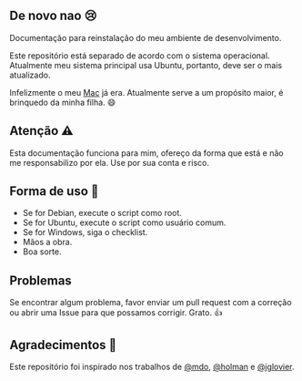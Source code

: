 ## De novo nao :cry:
Documentação para reinstalação do meu ambiente de desenvolvimento.

Este repositório está separado de acordo com o sistema operacional. Atualmente meu sistema principal usa Ubuntu, portanto, deve ser o mais atualizado.

Infelizmente o meu [Mac](https://www.apple.com/br/shop/buy-mac/macbook-pro/13-inch) já era. Atualmente serve a um propósito maior, é brinquedo da minha filha. :smile:

## Atenção :warning:
Esta documentação funciona para mim, ofereço da forma que está e não me responsabilizo por ela. Use por sua conta e risco.

## Forma de uso :wrench:
* Se for Debian, execute o script como root.
* Se for Ubuntu, execute o script como usuário comum.
* Se for Windows, siga o checklist.
* Mãos a obra.
* Boa sorte.

## Problemas
Se encontrar algum problema, favor enviar um pull request com a correção ou abrir uma Issue para que possamos corrigir. Grato. :thumbsup:

## Agradecimentos :tada:
Este repositório foi inspirado nos trabalhos de [@mdo](https://github.com/mdo/config), [@holman](https://github.com/holman/dotfiles) e [@jglovier](https://github.com/jglovier/my-setup).

